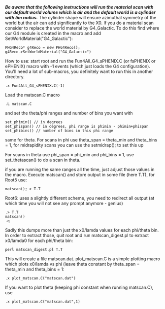***Be aware that the following instructions will run the material scan with our default world volume which is air and the default world is a cylinder with 5m radius.*** The cylinder shape will ensure azimuthal symmetry of the world but the air can add significantly to the X0. If you do a material scan consider to replace the world material by G4_Galactic. To do this find where our G4 module is created in the macro and add SetWorldMaterial("G4_Galactic"):
```
PHG4Reco* g4Reco = new PHG4Reco();
g4Reco->SetWorldMaterial("G4_Galactic")
```

How to use:
start root and
run the Fun4All_G4_sPHENIX.C (or fsPHENIX or ePHENIX) macro with -1 events 
(which just loads the G4 configuration). You'll need a lot of sub-macros, you 
definitely want to run this in another directory.

```
.x Fun4All_G4_sPHENIX.C(-1)
```

Load the matscan.C macro

```
.L matscan.C
```

and set the theta/phi ranges and number of bins you want with

```
set_phimin() // in degrees
set_phispan() // in degrees, phi range is phimin - phimin+phispan
set_phibins() // number of bins in this phi range
```

same for theta.
For scans in phi use theta_span = theta_min and theta_bins = 1, for midrapidity
scans you can use the setmidrap(); to set this up

For scans in theta use phi_span = phi_min and phi_bins = 1, use set_thetascan()
to do a scan in theta.

if you are running the same ranges all the time, just adjust those values in 
the macro.
Execute matscan() and store output in some file (here T.T), for Root5 use:

```
matscan(); > T.T
```

Root6:
uses a slightly different scheme, you need to redirect all output (at which time
you will not see any prompt anymore - genius)

```
.> T.T
matscan()
.q
```

Sadly this dumps more than just the x0/lamda values for each phi/theta bin.
In order to extract those, quit root and run matscan_digest.pl to extract 
x0/lamda0 for each phi/theta bin:

```
perl matscan_digest.pl T.T
```

This will create a file matscan.dat. 
plot_matscan.C is a simple plotting macro which plots x0/lamda vs phi (leave
theta constant by theta_span = theta_min and theta_bins = 1:

```
.x plot_matscan.C("matscan.dat")
```

If you want to plot theta (keeping phi constant when running matscan.C), use

```
.x plot_matscan.C("matscan.dat",1)
```

